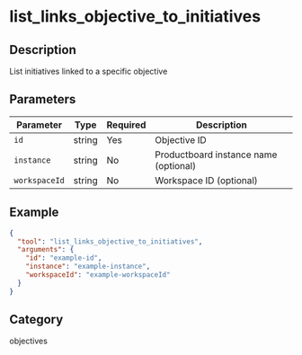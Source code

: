 # list_links_objective_to_initiatives

## Description

List initiatives linked to a specific objective

## Parameters

| Parameter     | Type   | Required | Description                           |
| ------------- | ------ | -------- | ------------------------------------- |
| `id`          | string | Yes      | Objective ID                          |
| `instance`    | string | No       | Productboard instance name (optional) |
| `workspaceId` | string | No       | Workspace ID (optional)               |

## Example

```json
{
  "tool": "list_links_objective_to_initiatives",
  "arguments": {
    "id": "example-id",
    "instance": "example-instance",
    "workspaceId": "example-workspaceId"
  }
}
```

## Category

objectives
